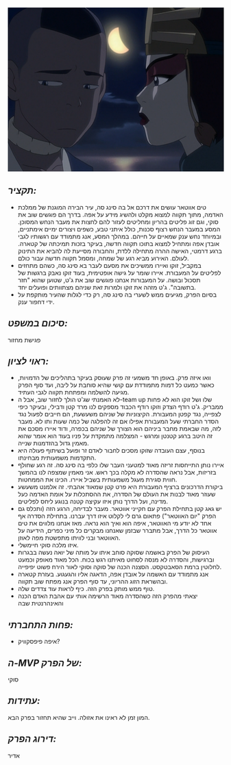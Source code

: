 ![](images/212.png "212")
## *תקציר:*
- טים אווטאר עושים את דרכם אל בה סינג סה, עיר הבירה המוגנת של ממלכת האדמה, מתוך תקווה למצוא מקלט ולהשיג מידע על אפה. בדרך הם פוגשים שוב את סוקי, וגם זוג פליטים בהריון ומחליטים לעזור להם לחצות את מעבר הנחש המסוכן. המסע במעבר הנחש רצוף סכנות, כולל איתני טבע, כשפים ויצורים ימיים אימתניים, ובמיוחד נחש ענק שמאיים על חייהם. במהלך המסע, אנג מתמודד עם רגשותיו לגבי אובדן אפה ומתחיל למצוא בתוכו תקווה חדשה, בעיקר בזכות תמיכתה של קטארה. ברגע דרמטי, האישה ההרה מתחילה ללדת, והחבורה מסייעת לה להביא את התינוק לעולם. האירוע מביא רגע של שמחה, ומסמל תקווה חדשה עבור כולם.
- במקביל, זוקו ואיירו ממשיכים את מסעם לעבר בא סינג סה, כשהם מתחזים לפליטים על המעבורת. איירו שומר על גישה אופטימית, בעוד זוקו נאבק ברגשות של תסכול ובושה. על המעבורות אנחנו פוגשים שוב את ג'ט, שטוען שהוא "חזר בתשובה". ג'ט מזהה את זוקו ולמרות זאת שניהם מצתוותים ופועלים יחד. 
- בסיום הפרק, מגיעים ממש לשערי בה סינג סה, רק כדי לגלות שהעיר מותקפת על ידי דחפור ענק.

## *סיכום במשפט:*  
פגישת מחזור

## *ראוי לציון:*
- וואו איזה פרק. באופן חד משמעי זה פרק שעוסק בעיקר בתהליכים של הדמויות, כאשר כמעט כל דמות מתמודדת עם קושי שהיא סוחבת על ליבה, ועד סוף הפרק מגיעה להשלמה ומפתחת תקווה לגבי העתיד.
- לא האמנתי שג'ט הולך לחזור שוב, אבל ה-team up שלו ושל זוקו הוא לא פחות ממבריק. ג'ט רודף הצדק וזוקו רודף הכבוד מספקים לנו מרד קטן ודבילי, ובעיקר כיפי לצפייה, נגד קפטן המעבורת. הקיצוניות של שניהם משעשעת, הם חייבים לפעול נגד הסדר החברתי שעל המעבורת אפילו אם זה להפלגה של כמה שעות ותו לא. מעבר לזה, מה שבאמת מחבר ביניהם הוא הצורך של שניהם בכפרה, ודוד איירו מסכם את זה היטב ברגע קטנטן ומרגש - המצלמה מתמקדת על פניו בעוד הוא אומר שהוא מאמין גדול בהזדמנות שנייה.
- בנוסף, עצם העובדה שזוקו מסכים לחבור לאדם זר ופועל בשיתוף פעולה היא התקדמות משמעותית מבחינתו.
- איירו נותן התייחסות זריזה מאוד למטעני העבר שלו כלפי בה סינג סה. זה רגע שחולף בזריזות, אבל נראה שהסדרה לא מקלה בכך ראש. אני מאמין שמצפה לנו בהמשך חווית סגירת מעגל משמעותית בשביל איירו. הכינו את הממחטות.
- ביקורת הדרכונים ברציף המעבורת היא פרט קטן שמאוד אהבתי. זה אלמנט משעשע שעוזר מאוד לבנות את העולם של הסדרה, את ההסתכלות על אומת האדמה כעל מדינה, ועל הדרך נותן איזו עקיצה קטנה בנוגע ליחס לפליטים.
- יש גאג קטן בתחילת הפרק עם חקייני אווטאר. מעבר לבדיחה, הרגע הזה (ותכלס גם הפרק "יום האווטאר") פתאום גרם לי לקלוט איזו דרך עברנו. בתחילת הסדרה אף אחד לא יודע מי האווטאר, איפה הוא ואיך הוא נראה. מאז אנחנו מלווים את טים אווטאר כל הדרך, אבל מתברר שבזמן שאנחנו מבקרים כל מיני כפרים, הידיעה על האווטאר ובני לוויתו מתפשטת מפה לאוזן.
- איזו מלכה סוקי חיימשלי.
- העיסוק של הפרק באשמה שסוקה סוחב איתו על מותה של יואה נעשה בבגרות וברגישות, והסדרה לא מנסה לסחוט מאיתנו רגש בכוח. הכל מאוד מאופק וכמעט לחלוטין ברמת הסאבטקסט. הסצנה הכנה של סוקה וסוקי לאור הירח פשוט יפיפייה.
- אנג מתמודד עם האשמה על אובדן אפה, הדאגה אליו והגעגוע. בעזרת קטארה ובהשראת הזוג ההריוני, עד סוף הפרק אנג מפתח שוב תקווה.
- טוף ממש מותק בפרק הזה. כיף לראות עוד צדדים שלה.
- יצאתי מהפרק הזה כשהסדרה מאוד הרשימה אותי עם אהבת האדם הכנה והאינהרנטית שבה

## *פחות התחברתי:*
- איפה פיפסקוויק?

## *ה-MVP של הפרק:* 
סוקי

## *עתידות:*
המון זמן לא ראינו את אזולה. וייב שהיא תחזור בפרק הבא.

## *דירוג הפרק:*  
אדיר